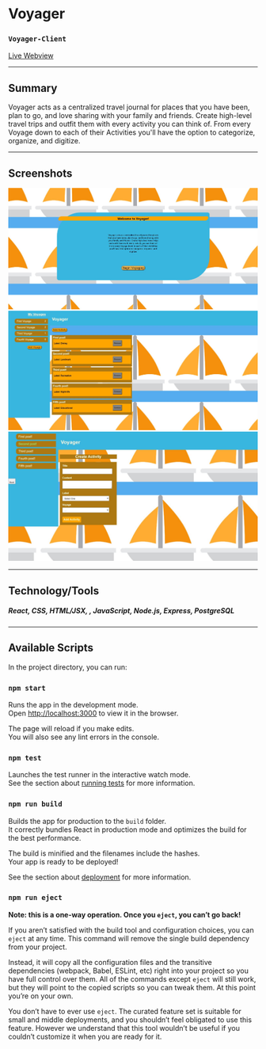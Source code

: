 # Voyager
### `Voyager-Client`

[Live Webview](https://voyager-iota.vercel.app/)

---
## Summary

Voyager acts as a centralized travel journal for places that you have been, plan to go, and love sharing with your family and friends. Create high-level travel trips and outfit them with every activity you can think of. From every Voyage down to each of their Activities you'll have the option to categorize, organize, and digitize.

---

## Screenshots

![Alt landingPage](./src/images/landingPage.jpg)
![Alt main](./src/images/main.jpg)
![Alt activities](./src/images/addActivity.jpg)

---

## Technology/Tools

##### React, CSS, HTML/JSX, , JavaScript, Node.js, Express, PostgreSQL
---

## Available Scripts

In the project directory, you can run:

### `npm start`

Runs the app in the development mode.\
Open [http://localhost:3000](http://localhost:3000) to view it in the browser.

The page will reload if you make edits.\
You will also see any lint errors in the console.

### `npm test`

Launches the test runner in the interactive watch mode.\
See the section about [running tests](https://facebook.github.io/create-react-app/docs/running-tests) for more information.

### `npm run build`

Builds the app for production to the `build` folder.\
It correctly bundles React in production mode and optimizes the build for the best performance.

The build is minified and the filenames include the hashes.\
Your app is ready to be deployed!

See the section about [deployment](https://facebook.github.io/create-react-app/docs/deployment) for more information.

### `npm run eject`

**Note: this is a one-way operation. Once you `eject`, you can’t go back!**

If you aren’t satisfied with the build tool and configuration choices, you can `eject` at any time. This command will remove the single build dependency from your project.

Instead, it will copy all the configuration files and the transitive dependencies (webpack, Babel, ESLint, etc) right into your project so you have full control over them. All of the commands except `eject` will still work, but they will point to the copied scripts so you can tweak them. At this point you’re on your own.

You don’t have to ever use `eject`. The curated feature set is suitable for small and middle deployments, and you shouldn’t feel obligated to use this feature. However we understand that this tool wouldn’t be useful if you couldn’t customize it when you are ready for it.
